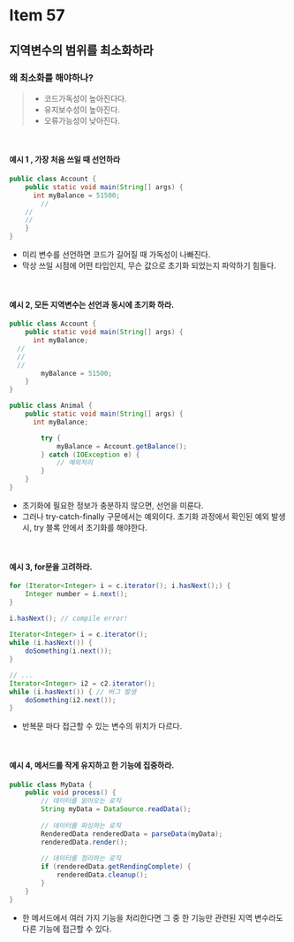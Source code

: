 # Item 57

## 지역변수의 범위를 최소화하라

### 왜 최소화를 해야하나?
> - 코드가독성이 높아진다다.<br>
> - 유지보수성이 높아진다.<br>
> - 오류가능성이 낮아진다.
<br>

#### 예시 1 , 가장 처음 쓰일 때 선언하라
```java
public class Account {
	public static void main(String[] args) {
	  int myBalance = 51500;
		//
    //
    //
	}
}
```
- 미리 변수를 선언하면 코드가 길어질 때 가독성이 나빠진다.
- 막상 쓰일 시점에 어떤 타입인지, 무슨 값으로 초기화 되었는지 파악하기 힘들다.
<br>

#### 예시 2, 모든 지역변수는 선언과 동시에 초기화 하라.
``` java
public class Account {
	public static void main(String[] args) {
	  int myBalance;
  //
  //
  //
		myBalance = 51500;
	}
}

public class Animal {
	public static void main(String[] args) {
	  int myBalance;

		try {
			myBalance = Account.getBalance();
		} catch (IOException e) {
			// 예외처리
		}
	}
}

```
- 초기화에 필요한 정보가 충분하지 않으면, 선언을 미룬다.
- 그러나 try-catch-finally 구문에서는 예외이다. 초기화 과정에서 확인된 예외 발생시, try 블록 안에서 초기화를 해야한다.   
<br>

#### 예시 3, for문을 고려하라.
``` java
for (Iterator<Integer> i = c.iterator(); i.hasNext();) {
	Integer number = i.next();
}

i.hasNext(); // compile error!
    
Iterator<Integer> i = c.iterator();
while (i.hasNext()) {
	doSomething(i.next());
}

// ...
Iterator<Integer> i2 = c2.iterator();
while (i.hasNext()) { // 버그 발생
	doSomething(i2.next());
}
```
- 반복문 마다 접근할 수 있는 변수의 위치가 다르다.
<br>

#### 예시 4, 메서드를 작게 유지하고 한 기능에 집중하라.
``` java
public class MyData {
    public void process() {
		// 데이터를 읽어오는 로직
        String myData = DataSource.readData();
				
		// 데이터를 파싱하는 로직
        RenderedData renderedData = parseData(myData);
        renderedData.render();
				
		// 데이터를 정리하는 로직
		if (renderedData.getRendingComplete) {
			renderedData.cleanup();
		}
    }
}
```
- 한 메서드에서 여러 가지 기능을 처리한다면 그 중 한 기능만 관련된 지역 변수라도 다른 기능에 접근할 수 있다.
<br>

###

